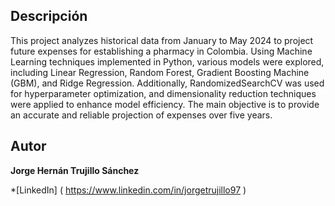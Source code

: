 ## Descripción

This project analyzes historical data from January to May 2024 to project future expenses for establishing a pharmacy in Colombia. Using Machine Learning techniques implemented in Python, various models were explored, including Linear Regression, Random Forest, Gradient Boosting Machine (GBM), and Ridge Regression. Additionally, RandomizedSearchCV was used for hyperparameter optimization, and dimensionality reduction techniques were applied to enhance model efficiency. The main objective is to provide an accurate and reliable projection of expenses over five years.

## Autor
**Jorge Hernán Trujillo Sánchez**

*[LinkedIn] ( https://www.linkedin.com/in/jorgetrujillo97 )
